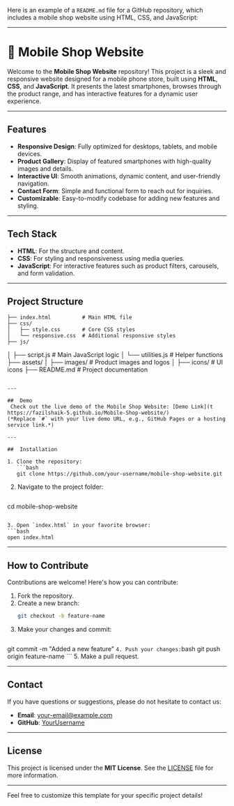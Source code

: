 Here is an example of a `README.md` file for a GitHub repository, which includes a mobile shop website using HTML, CSS, and JavaScript:

---
#  📲 Mobile Shop Website

Welcome to the **Mobile Shop Website** repository! This project is a sleek and responsive website designed for a mobile phone store, built using **HTML**, **CSS**, and **JavaScript**. It presents the latest smartphones, browses through the product range, and has interactive features for a dynamic user experience.

---

## Features

- **Responsive Design**: Fully optimized for desktops, tablets, and mobile devices.
- **Product Gallery**: Display of featured smartphones with high-quality images and details.
- **Interactive UI**: Smooth animations, dynamic content, and user-friendly navigation.
- **Contact Form**: Simple and functional form to reach out for inquiries.
- **Customizable**: Easy-to-modify codebase for adding new features and styling.

---
##  Tech Stack

- **HTML**: For the structure and content.
- **CSS**: For styling and responsiveness using media queries.
- **JavaScript**: For interactive features such as product filters, carousels, and form validation.

---

##  Project Structure

```plaintext
├── index.html          # Main HTML file
├── css/
│   ├── style.css       # Core CSS styles
│   └── responsive.css  # Additional responsive styles
├── js/
```
│   ├── script.js       # Main JavaScript logic
│   └── utilities.js    # Helper functions
├── assets/
│   ├── images/         # Product images and logos
│   ├── icons/          # UI icons
├── README.md           # Project documentation
```

---

##  Demo
 Check out the live demo of the Mobile Shop Website: [Demo Link](t https://fazilshaik-5.github.io/Mobile-Shop-website/)  
(*Replace `#` with your live demo URL, e.g., GitHub Pages or a hosting service link.*)

---

##  Installation

1. Clone the repository:
   ```bash
   git clone https://github.com/your-username/mobile-shop-website.git
   ```

2. Navigate to the project folder:
   ```bash
cd mobile-shop-website
   ```

3. Open `index.html` in your favorite browser:
   ```bash
   open index.html
   ```

---

##  How to Contribute

Contributions are welcome! Here's how you can contribute:

1. Fork the repository.
2. Create a new branch:
   ```bash
   git checkout -b feature-name
   ```
3. Make your changes and commit:
   ```bash
git commit -m "Added a new feature"
    ```
4. Push your changes:
    ```bash
    git push origin feature-name
    ```
5. Make a pull request.

---
## Contact

If you have questions or suggestions, please do not hesitate to contact us:

- **Email**: your-email@example.com  ​​
- **GitHub**: [YourUsername](https://github.com/your-username)

---
## License

This project is licensed under the **MIT License**. See the [LICENSE](LICENSE) file for more information.

---

Feel free to customize this template for your specific project details!
